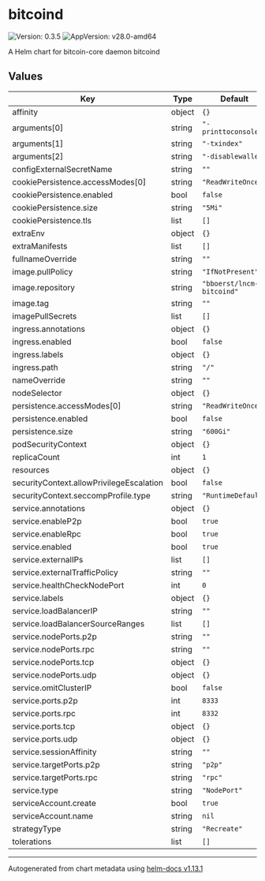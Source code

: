 # bitcoind

![Version: 0.3.5](https://img.shields.io/badge/Version-0.3.5-informational?style=flat-square) ![AppVersion: v28.0-amd64](https://img.shields.io/badge/AppVersion-v28.0--amd64-informational?style=flat-square)

A Helm chart for bitcoin-core daemon bitcoind

## Values

| Key | Type | Default | Description |
|-----|------|---------|-------------|
| affinity | object | `{}` |  |
| arguments[0] | string | `"-printtoconsole"` |  |
| arguments[1] | string | `"-txindex"` |  |
| arguments[2] | string | `"-disablewallet"` |  |
| configExternalSecretName | string | `""` |  |
| cookiePersistence.accessModes[0] | string | `"ReadWriteOnce"` |  |
| cookiePersistence.enabled | bool | `false` |  |
| cookiePersistence.size | string | `"5Mi"` |  |
| cookiePersistence.tls | list | `[]` |  |
| extraEnv | object | `{}` |  |
| extraManifests | list | `[]` |  |
| fullnameOverride | string | `""` |  |
| image.pullPolicy | string | `"IfNotPresent"` |  |
| image.repository | string | `"bboerst/lncm-bitcoind"` |  |
| image.tag | string | `""` |  |
| imagePullSecrets | list | `[]` |  |
| ingress.annotations | object | `{}` |  |
| ingress.enabled | bool | `false` |  |
| ingress.labels | object | `{}` |  |
| ingress.path | string | `"/"` |  |
| nameOverride | string | `""` |  |
| nodeSelector | object | `{}` |  |
| persistence.accessModes[0] | string | `"ReadWriteOnce"` |  |
| persistence.enabled | bool | `false` |  |
| persistence.size | string | `"600Gi"` |  |
| podSecurityContext | object | `{}` |  |
| replicaCount | int | `1` |  |
| resources | object | `{}` |  |
| securityContext.allowPrivilegeEscalation | bool | `false` |  |
| securityContext.seccompProfile.type | string | `"RuntimeDefault"` |  |
| service.annotations | object | `{}` |  |
| service.enableP2p | bool | `true` |  |
| service.enableRpc | bool | `true` |  |
| service.enabled | bool | `true` |  |
| service.externalIPs | list | `[]` |  |
| service.externalTrafficPolicy | string | `""` |  |
| service.healthCheckNodePort | int | `0` |  |
| service.labels | object | `{}` |  |
| service.loadBalancerIP | string | `""` |  |
| service.loadBalancerSourceRanges | list | `[]` |  |
| service.nodePorts.p2p | string | `""` |  |
| service.nodePorts.rpc | string | `""` |  |
| service.nodePorts.tcp | object | `{}` |  |
| service.nodePorts.udp | object | `{}` |  |
| service.omitClusterIP | bool | `false` |  |
| service.ports.p2p | int | `8333` |  |
| service.ports.rpc | int | `8332` |  |
| service.ports.tcp | object | `{}` |  |
| service.ports.udp | object | `{}` |  |
| service.sessionAffinity | string | `""` |  |
| service.targetPorts.p2p | string | `"p2p"` |  |
| service.targetPorts.rpc | string | `"rpc"` |  |
| service.type | string | `"NodePort"` |  |
| serviceAccount.create | bool | `true` |  |
| serviceAccount.name | string | `nil` |  |
| strategyType | string | `"Recreate"` |  |
| tolerations | list | `[]` |  |

----------------------------------------------
Autogenerated from chart metadata using [helm-docs v1.13.1](https://github.com/norwoodj/helm-docs/releases/v1.13.1)
